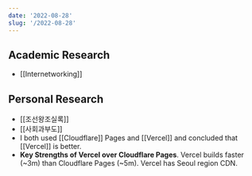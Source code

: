 ```yaml
---
date: '2022-08-28'
slug: '/2022-08-28'
---
```


## Academic Research

- [[Internetworking]]

## Personal Research

- [[조선왕조실록]]
- [[사회과부도]]
- I both used [[Cloudflare]] Pages and [[Vercel]] and concluded that [[Vercel]] is better.
- **Key Strengths of Vercel over Cloudflare Pages**. Vercel builds faster (~3m) than Cloudflare Pages (~5m). Vercel has Seoul region CDN.

